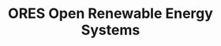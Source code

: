 ---
description: Artwork for the ORES project
title: ORES Open Renewable Energy Systems
level: Sandbox Projects
featured_image: horizontal/color/ores-open-renewable-energy-systems-horizontal-color.svg
layout: logos
---